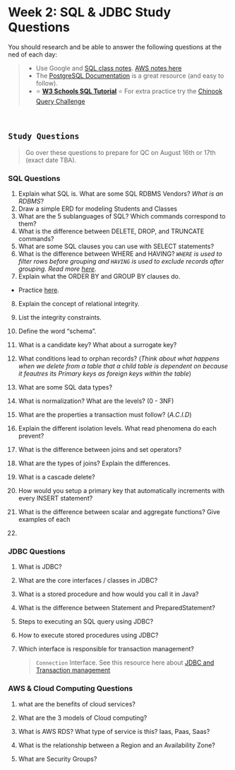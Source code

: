# Week 2: SQL & JDBC Study Questions

You should research and be able to answer the following questions at the ned of each day:

> - Use Google and [SQL class notes](https://github.com/211025-Enterprise/demos/blob/main/week2/notes/sql.md). [AWS notes here](https://github.com/211025-Enterprise/demos/blob/main/week2/notes/aws.md)<br>
> - The [PostgreSQL Documentation](https://www.postgresqltutorial.com/) is a great resource (and easy to follow).<br>
> - :star: **[W3 Schools SQL Tutorial](https://www.w3schools.com/sql/)**
>   :star: For extra practice try the [Chinook Query Challenge](https://github.com/211025-Enterprise/demos/tree/main/week2/chinook-challenge)

<br>

## `Study Questions`

> Go over these questions to prepare for QC on August 16th or 17th (exact date TBA).

### SQL Questions

1.  Explain what SQL is. What are some SQL RDBMS Vendors? _What is an RDBMS_?
2.  Draw a simple ERD for modeling Students and Classes
3.  What are the 5 sublanguages of SQL? Which commands correspond to them?
4.  What is the difference between DELETE, DROP, and TRUNCATE commands?
5.  What are some SQL clauses you can use with SELECT statements?
6.  What is the difference between WHERE and HAVING? _`WHERE` is used to filter rows before grouping and `HAVING` is used to exclude records after grouping. Read more [here](https://www.java67.com/2019/06/difference-between-where-and-having-in-sql.html#ixzz6kwoJQmXd)_.
7.  Explain what the ORDER BY and GROUP BY clauses do.

- Practice [here](https://www.w3schools.com/sql/sql_orderby.asp).

8.  Explain the concept of relational integrity.
9.  List the integrity constraints.
10. Define the word “schema”.

11. What is a candidate key? What about a surrogate key?

12. What conditions lead to orphan records? (_Think about what happens when we delete from a table that a child table is dependent on because it feautres its Primary keys as foreign keys within the table_)

13. What are some SQL data types?

14. What is normalization? What are the levels? (0 - 3NF)

15. What are the properties a transaction must follow? (_A.C.I.D_)

16. Explain the different isolation levels. What read phenomena do each prevent?

17. What is the difference between joins and set operators?

18. What are the types of joins? Explain the differences.

19. What is a cascade delete?

20. How would you setup a primary key that automatically increments with every INSERT statement?

21. What is the difference between scalar and aggregate functions? Give examples of each

22.

### JDBC Questions

1. What is JDBC?

2. What are the core interfaces / classes in JDBC?

3. What is a stored procedure and how would you call it in Java?

4. What is the difference between Statement and PreparedStatement?

5. Steps to executing an SQL query using JDBC?

6. How to execute stored procedures using JDBC?

7. Which interface is responsible for transaction management?
   > `Connection` Interface. See this resource here about [JDBC and Transaction management](https://www.javatpoint.com/transaction-management-in-jdbc#:~:text=In%20JDBC%2C%20Connection%20interface%20provides%20methods%20to%20manage%20transaction)

### AWS & Cloud Computing Questions

1. what are the benefits of cloud services?

2. What are the 3 models of Cloud computing?

3. What is AWS RDS? What type of service is this? Iaas, Paas, Saas?

4. What is the relationship between a Region and an Availability Zone?

5. What are Security Groups?
